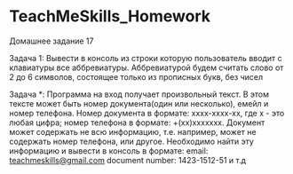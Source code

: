 # TeachMeSkills_Homework

Домашнее задание 17

Задача 1:
Вывести в консоль из строки которую пользователь вводит с клавиатуры все
аббревиатуры. Аббревиатурой будем считать слово от 2 до 6 символов, состоящее
только из прописных букв, без чисел

Задача *:
Программа на вход получает произвольный текст. В этом тексте может быть номер
документа(один или несколько), емейл и номер телефона. Номер документа в формате:
xxxx-xxxx-xx, где x - это любая цифра; номер телефона в формате: +(xx)xxxxxxx. Документ
может содержать не всю информацию, т.е. например, может не содержать номер
телефона, или другое. Необходимо найти эту информацию и вывести в консоль в
формате:
email: teachmeskills@gmail.com
document number: 1423-1512-51
и т.д
